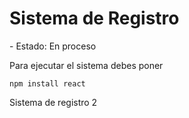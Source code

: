 <h1>Sistema de Registro</h1>
- Estado: En proceso

Para ejecutar el sistema debes poner

```npm install react```


Sistema de registro 2
